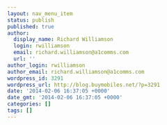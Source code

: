 ```yaml
---
layout: nav_menu_item
status: publish
published: true
author:
  display_name: Richard Williamson
  login: rwilliamson
  email: richard.williamson@a1comms.com
  url: ''
author_login: rwilliamson
author_email: richard.williamson@a1comms.com
wordpress_id: 3291
wordpress_url: http://blog.buymobiles.net/?p=3291
date: '2014-02-06 16:37:05 +0000'
date_gmt: '2014-02-06 16:37:05 +0000'
categories: []
tags: []
---
```


